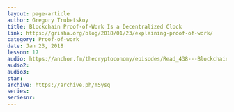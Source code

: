 ```yaml
---
layout: page-article
author: Gregory Trubetskoy
title: Blockchain Proof-of-Work Is a Decentralized Clock
link: https://grisha.org/blog/2018/01/23/explaining-proof-of-work/
category: Proof-of-work
date: Jan 23, 2018
lesson: 17
audio: https://anchor.fm/thecryptoconomy/episodes/Read_438---Blockchain-Proof-of-Work-is-a-Decentralized-Clock-grisha-ejekca
audio2: 
audio3: 
star: 
archive: https://archive.ph/m5ysq
series: 
seriesnr: 
---
```

